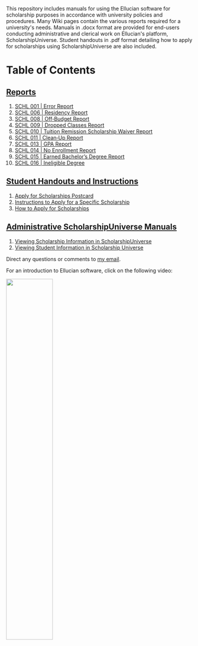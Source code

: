 This repository includes manuals for using the Ellucian software for scholarship purposes in accordance with university policies and procedures. Many Wiki pages contain the various reports required for a university's needs. Manuals in .docx format are provided for end-users conducting administrative and clerical work on Ellucian's platform, ScholarshipUniverse. Student handouts in .pdf format detailing how to apply for scholarships using ScholarshipUniverse are also included.

# Table of Contents
## [Reports](https://github.com/Whitegabriella789/Ellucian-for-Scholarship-Processes/wiki/Scholarship-Reports-Overview)
1. [SCHL 001 | Error Report](https://github.com/Whitegabriella789/Ellucian-for-Scholarship-Processes/wiki/SCHL-001-%7C-Error-Report)
2. [SCHL 006 | Residency Report](https://github.com/Whitegabriella789/Ellucian-for-Scholarship-Processes/wiki/SCHL-006-%7C-Residency-Report)
3. [SCHL 008 | Off‐Budget Report](https://github.com/Whitegabriella789/Ellucian-for-Scholarship-Processes/wiki/SCHL-008-%7C-Off%E2%80%90Budget-Report)
4. [SCHL 009 | Dropped Classes Report](https://github.com/Whitegabriella789/Ellucian-for-Scholarship-Processes/wiki/SCHL-009-%7C-Dropped-Classes-Report)
5. [SCHL 010 | Tuition Remission Scholarship Waiver Report](https://github.com/Whitegabriella789/Ellucian-for-Scholarship-Processes/wiki/SCHL-010-%7C-Tuition-Remission-Scholarship-Waiver-Report)
6. [SCHL 011 | Clean‐Up Report](https://github.com/Whitegabriella789/Ellucian-for-Scholarship-Processes/wiki/SCHL-011-%7C-Clean%E2%80%90Up-Report)
7. [SCHL 013 | GPA Report](https://github.com/Whitegabriella789/Ellucian-for-Scholarship-Processes/wiki/SCHL-013-%7C-GPA-Report)
8. [SCHL 014 | No Enrollment Report](https://github.com/Whitegabriella789/Ellucian-for-Scholarship-Processes/wiki/SCHL-014-%7C--No-Enrollment-Report)
9. [SCHL 015 | Earned Bachelor’s Degree Report](https://github.com/Whitegabriella789/Ellucian-for-Scholarship-Processes/wiki/SCHL-015-%7C-Earned-Bachelor’s-Degree-Report)
10. [SCHL 016 | Ineligible Degree](https://github.com/Whitegabriella789/Ellucian-for-Scholarship-Processes/wiki/SCHL-016-%7C-Ineligible-Degree)

## [Student Handouts and Instructions](https://github.com/Whitegabriella789/Ellucian-for-Scholarship-Processes/wiki/Student-Handouts-and-Instructions)
1. [Apply for Scholarships Postcard](https://github.com/Whitegabriella789/Ellucian-for-Scholarship-Processes/blob/main/Apply%20Postcard.pdf)
2. [Instructions to Apply for a Specific Scholarship](https://github.com/Whitegabriella789/Ellucian-for-Scholarship-Processes/blob/main/How%20to%20Apply%20for%20Upward%20Bound.pdf)
3. [How to Apply for Scholarships](https://github.com/Whitegabriella789/Ellucian-for-Scholarship-Processes/blob/main/How%20to%20apply%20for%20scholarships%20handout.pdf)

## [Administrative ScholarshipUniverse Manuals](https://github.com/Whitegabriella789/Ellucian-for-Scholarship-Processes/wiki/Administrative-ScholarshipUniverse-Manuals)
1. [Viewing Scholarship Information in ScholarshipUniverse](https://github.com/Whitegabriella789/Ellucian-for-Scholarship-Processes/blob/main/View%20Scholarship%20Information.pdf)
2. [Viewing Student Information in Scholarship Universe](https://github.com/Whitegabriella789/Ellucian-for-Scholarship-Processes/blob/main/View%20Student%20Information.pdf)

Direct any questions or comments to [my email](whitegabriella789@gmail.com).

For an introduction to Ellucian software, click on the following video:
<div align="left"> 
	<a href="https://www.youtube.com/watch?v=rsCZB_6xkTU"> 
		<img src="https://img.youtube.com/vi/rsCZB_6xkTU/0.jpg" style="width:50%;">  
	</a> 
</div>
